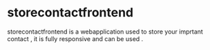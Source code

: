 # storecontactfrontend
storecontactfrontend is a webapplication used to store your imprtant contact , it is fully responsive and can be used .

